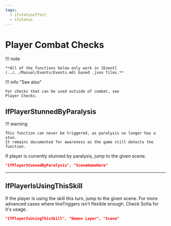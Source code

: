 ```yaml
---
tags:
  - ifstatuseffect
  - ifstatus
---
```



# Player Combat Checks

!!! note

    **All of the functions below only work in [Event](../../Manual/Events/Events.md) based .json files.**

!!! info "See also"

    For checks that can be used outside of combat, see
    Player Checks.

## IfPlayerStunnedByParalysis

!!! warning

    This function can never be triggered, as paralysis no longer has a stun.
    It remains documented for awareness as the game still detects the
    function.

If player is currently stunned by paralysis, jump to the given scene.

``` json
"IfPlayerStunnedByParalysis", "SceneNameHere"
```

------------------------------------------------------------------------

## IfPlayerIsUsingThisSkill

If the player is using the skill this turn, jump to the given scene. For
more advanced cases where lineTriggers
isn't flexible enough. Check Sofia for it's usage.

``` json
"IfPlayerIsUsingThisSkill", "Demon Layer", "Scene"
```

